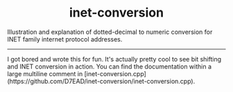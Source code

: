 <h1 align="center">inet-conversion</h2>
Illustration and explanation of dotted-decimal to numeric conversion for INET family internet protocol addresses.
<hr>
I got bored and wrote this for fun. It's actually pretty cool to see bit shifting and INET conversion in action. You can find the documentation within a large multiline comment in [inet-conversion.cpp](https://github.com/D7EAD/inet-conversion/inet-conversion.cpp).
